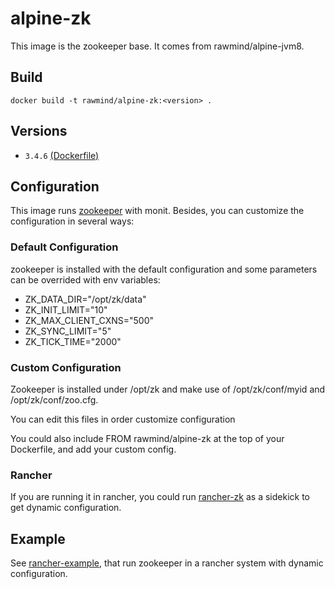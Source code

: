alpine-zk 
==============

This image is the zookeeper base. It comes from rawmind/alpine-jvm8.

## Build

```
docker build -t rawmind/alpine-zk:<version> .
```

## Versions

- `3.4.6` [(Dockerfile)](https://github.com/rawmind0/alpine-zk/blob/master/Dockerfile)


## Configuration

This image runs [zookeeper][zookeeper] with monit. Besides, you can customize the configuration in several ways:

### Default Configuration

zookeeper is installed with the default configuration and some parameters can be overrided with env variables:

- ZK_DATA_DIR="/opt/zk/data"
- ZK_INIT_LIMIT="10"
- ZK_MAX_CLIENT_CXNS="500"
- ZK_SYNC_LIMIT="5"
- ZK_TICK_TIME="2000"


### Custom Configuration

Zookeeper is installed under /opt/zk and make use of /opt/zk/conf/myid and /opt/zk/conf/zoo.cfg.

You can edit this files in order customize configuration

You could also include FROM rawmind/alpine-zk at the top of your Dockerfile, and add your custom config.

### Rancher

If you are running it in rancher, you could run [rancher-zk][rancher-zk] as a sidekick to get dynamic configuration.


## Example

See [rancher-example][rancher-example], that run zookeeper in a rancher system with dynamic configuration.



[zookeeper]: https://zookeeper.apache.org
[rancher-zk]: https://hub.docker.com/r/rawmind/rancher-zk/
[rancher-example]: https://github.com/rawmind0/alpine-zk/tree/master/rancher
